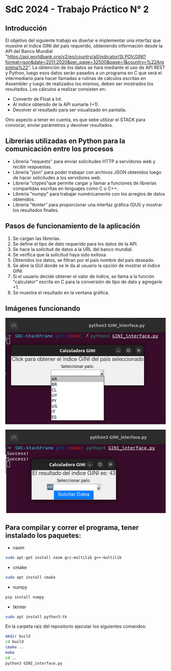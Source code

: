 # SdC 2024 - Trabajo Práctico N° 2

## Introducción

El objetivo del siguiente trabajo es diseñar e implementar una interfaz que muestre el índice GINI del país requerido, obteniendo información desde la API del Banco Mundial "https://api.worldbank.org/v2/en/country/all/indicator/SI.POV.GINI?format=json&date=2011:2020&per_page=32500&page=1&country=%22Argentina%22".
La obtención de los datos se hará mediante el uso de API REST y Python, luego esos datos serán pasados a un programa en C que será el intermediario para hacer llamadas a rutinas de cálculos escritas en Assembler y luego de realizados los mismos, deben ser mostrados los resultados.
Los cálculos a realizar consisten en:

- Convertir de Float a Int.
- Al índice obtenido de la API sumarle (+1).
- Devolver el resultado para ser visualizado en pantalla.

Otro aspecto a tener en cuenta, es que sebe utilizar el STACK para convocar, enviar parámetros y devolver resultados.

## Librerias utilizadas en Python para la comunicación entre los procesos

- Librería "requests" para enviar solicitudes HTTP a servidores web y recibir respuestas.
- Librería "json" para poder trabajar con archivos JSON obtenidos luego de hacer solicitudes a los servidores web.
- Librería "ctypes"que permite cargar y llamar a funciones de librerías compartidas escritas en lenguajes como C o C++.
- Librería "numpy" para trabajar numéricamente con los arreglos de datos obtenidos.
- Librería "tkinter" para proporcionar una interfaz gráfica (GUI) y mostrar los resultados finales.

## Pasos de funcionamiento de la aplicación
1. Se cargan las librerias.
2. Se define el tipo de dato requerido para los datos de la API.
3. Se hace la solicitud de datos a la URL del banco mundial. 
4. Se verifica que la solicitud haya sido exitosa.
5. Obtenidos los datos, se filtran por el país nombre del país deseado.
6. Se abre la GUI donde se le da al usuario la opción de mostrar el índice GINI.
7. Si el usuario decide obtener el valor de índice, se llama a la función "calculator" escrita en C para la conversión de tipo de dato y agregarle +1.
8. Se muestra el resultado en la ventana gráfica.

## Imágenes funcionando

<p align="center">
  <img src="/pictures/solicitud.png" alt="Posibles solicitudes del índice GINI">
</p>

<p align="center">
  <img src="/pictures/respuesta.png" alt="Valor del índice GINI según el país seleccionado">
</p>



## Para compilar y correr el programa, tener instalado los paquetes:
- nasm 
```bash
sudo apt-get install nasm gcc-multilib g++-multilib
```
- cmake 
```bash
sudo apt install cmake
```
- numpy
```bash
pip install numpy
```
- tkinter
```bash
sudo apt install python3-tk
```

En la carpeta raíz del repositorio ejecutar los siguientes comandos:

```bash
mkdir build
cd build
cmake ..
make
cd ..
python3 GINI_interface.py
```

